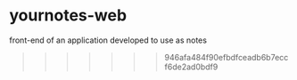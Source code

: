 # yournotes-web
front-end of an application developed to use as notes
>>>>>>> 946afa484f90efbdfceadb6b7eccf6de2ad0bdf9
